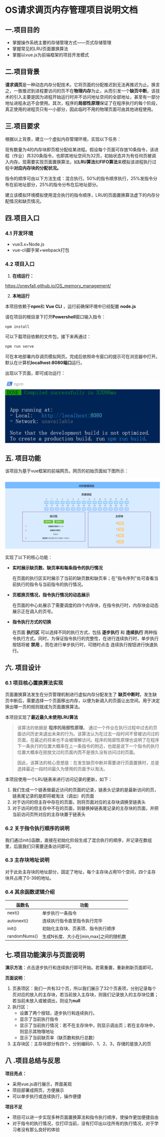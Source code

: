 # OS请求调页内存管理项目说明文档

## 一.项目目的

- 掌握操作系统主要的存储管理方式——页式存储管理
- 掌握常见的LRU页面置换算法
- 掌握以vue.js为前端框架的项目开发模式

## 二.项目背景

 **请求调页**是一种动态内存分配技术。它将页面的分配推迟到无法再推迟为止。换言之，一致推迟到进程要访问的页不在**物理内存**为止，从而引发一个**缺页中断**。该技术的引入主要是因为进程开始运行时并不访问地址空间的全部地址，甚至有一部分地址进程永远不会使用。其次，程序的**局部性原理**保证了在程序执行的每个阶段，真正使用的进程页只有一小部分，因此临时不用的物理页面可由其他进程使用。

## 三.项目要求

根据以上背景，建立一个虚拟内存管理环境，实现以下任务：

现有数量为4的内存块即页框分配给某进程。假设每个页面可存放10条指令，该进程（作业）共320条指令，也即其地址空间为32页，初始状态并为有任何页被调入内存。现需要实现页面置换算法，如**LRU算法**和**FIFO算法**来模拟该进程执行过程中**对应内存块的分配状况。**

指令的顺序可由以下方法生成：混合执行。50%的指令顺序执行，25%发指令分布在前地址部分，25%的指令分布在后地址部分。

建立该模拟环境模拟使用混合执行的指令顺序，LRU的页面置换算法虚下的内存分配情况和缺页情况。

## 四.项目入口

### 4.1 开发环境

- vue3.x+Node.js
- vue-cli脚手架+webpack打包

### 4.2 项目入口

1. **在线运行：**

https://onevfall.github.io/OS_memory_management/

2. **本地运行**

本项目依赖于**npm**和 **Vue CLI** ，运行前确保环境中已经配置 **node.js**

请在项目的根目录下打开**Powershell**窗口输入指令：

```javascript
npm install
```

可以下载项目依赖的文件包，接下来再通过：

```js
npm run serve
```

可在本地部署内存调页模拟网页。完成后依照命令窗口的提示可在浏览器中打开。默认在计算机**localhost:8080端口**运行。

出现以下页面，即可成功运行：

![image](src/assets/1.png)

## 五. 项目功能

该项目为基于vue框架的前端网页。网页的初始页面如下图所示：

![image](src/assets/ui.png)



实现了以下的核心功能：

- **实时展示缺页数、缺页率和每条指令的执行情况**

  在页面的执行区实时展示了当前的缺页数和缺页率；在"指令序列"处可查看当前执行的指令与当前指令的执行情况。

- **页框换页情况，指令执行情况的动态展示**

  在页面的中心处展示了需要调度的四个内存块，在指令执行时，内存块会动态展示正在调入的页号。

- **指令执行方式的切换**

  在页面 **执行区** 可以选择不同的执行方式，包括 **逐步执行** 和 **连续执行** 两种指令执行方式。同时，为保证指令执行的完整性，在进行连续执行时，单步执行按钮将被 **禁用** 。而在进行单步执行时，可随时点击 连续执行按钮进行快速执行。

## 六. 项目设计

### 6.1 项目核心置换算法实现

页面置换算法发生在分页管理机制进行虚拟内存分配发生了 **缺页中断时**。发生缺页中断后，需要选择一个页面移出内存，以便为新调入的页面让出空间。用于决定换出哪一页的规则就成为页面置换算法。

本项目实现了**最近最久未使用LRU算法**

> 该算法的依据是 **程序的局部性原理**。 通过一个作业在执行过程中过去的页面访问历史来退出未来的行为。该算法认为在过去一段时间不曾被访问过的页面，在最近的将来也不会被理解访问。程序的局部性原理也说明了在程序下一条执行的位置大概率在上一条指令的附近，也就是说下一个指令的执行位置大概率在刚放文过的页面内而不是很久没有访问过的页面。
>
> 因此，该算法的核心思想是：在发生缺页中断并需要进行页面置换时，总是选择最近一段时间最久为使用的页面予以淘汰。

本项目使用一个LRU链表来进行访问记录的更新，如下：

1. 我们生成一个链表做最近访问的页面的记录，链表头记录的是最新访问的页，链表尾记录的是即将被淘汰（调出）的页面
2. 对于访问的但主存中存在的页面，则将页面对应的主存块调换至链表头
3. 对于访问的但主存中不在的页面，则替换掉链表尾记录的主存块的页面，并把当前访问页所对应的主存块置于链表头

### 6.2 关于指令执行顺序的说明

我们通过init()函数，直接在初始化阶段生成了混合执行的顺序，并记录在数组里，后面我们只需要逐条访问即可。

### 6.3 主存块地址说明

对于此处主存块的地址部分，固定了地址，每个主存块占用10个空间，四个主存块共占用了0-39的地址。

### 6.4 其余函数逻辑介绍

| 函数名       | 功能                                   |
| ------------ | -------------------------------------- |
| next()       | 单步执行一条指令                       |
| autonext()   | 连续执行指令直至指令执行完毕           |
| init()       | 初始化主存块、页表项、指令执行顺序     |
| randomNums() | 生成N长度、大小在[min,max]之间的随机数 |

## 七.项目功能演示与页面说明

**演示方法**：点击逐步执行和连续执行即可开始。若需重置，重新刷新页面即可。

**页面说明**：

1. 页表项区：我们一共有32个页，所以我们展示了32个页表项，分别记录每个页对应的放入的主存块，若当前放入主存块，则我们记录放入的主存块位置；若当前未放入或被调出，则设为**null**
2. 执行区：
   - 设置了两个按钮，逐步执行和连续执行。
   - 显示了当前执行指令
   - 显示了当前执行情况：若不在主存块中，则显示调出页；若在主存块中，则显示其物理地址
   - 显示了当前缺页率（缺页数和执行总数）
3. 主存块区：主存块部分有四个，分别编码0、1、2、3，存储的是放入的页

## 八 .项目总结与反思

**项目亮点：**

- 采用vue.js进行展示，界面美观
- 项目部署成网页，方便展示
- 可以单步执行或连续执行，操作便捷

**项目不足**

- 项目可以进一步实现多种页面置换算法和指令执行顺序，使操作更加便捷自由
- 对于指令的执行情况，仅打印当前，没有打印出以往所有的执行情况，对于学习者没有那么良好的体验



